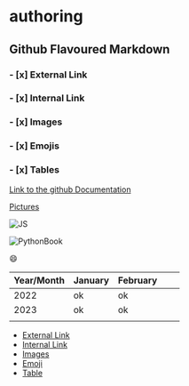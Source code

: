 # authoring
## Github Flavoured Markdown

### - [x] External Link 
### - [x] Internal Link  
### - [x] Images
### - [x] Emojis 
### - [x] Tables 

[Link to the github Documentation](https://help.github.com/en)

[Pictures](Images)


![JS](Images/cover.jpg)

![PythonBook](Images/python1.jpg)

:smile:


| Year/Month | January| February  |   |   |
|---|---|---|---|---|
| 2022  |  ok | ok  |   |   |
| 2023  | ok  | ok  |   |   |
|   |   |   |   |   |


- [External Link](#x-external-link)
- [Internal Link](#x-internal-link) 
- [Images](#x-images)
- [Emoji](#x-emoji)
- [Table](#x-table) 
